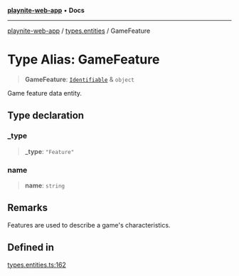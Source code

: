 [**playnite-web-app**](../../README.md) • **Docs**

***

[playnite-web-app](../../README.md) / [types.entities](../README.md) / GameFeature

# Type Alias: GameFeature

> **GameFeature**: [`Identifiable`](Identifiable.md) & `object`

Game feature data entity.

## Type declaration

### \_type

> **\_type**: `"Feature"`

### name

> **name**: `string`

## Remarks

Features are used to describe a game's characteristics.

## Defined in

[types.entities.ts:162](https://github.com/andrew-codes/playnite-web/blob/f4b196c836ff1f14161b4d04346bf7c194eb1fa5/apps/playnite-web/src/server/data/types.entities.ts#L162)
